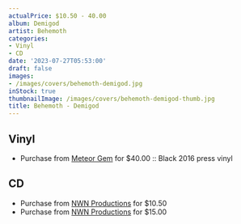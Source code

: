 ```yaml
---
actualPrice: $10.50 - 40.00
album: Demigod
artist: Behemoth
categories:
- Vinyl
- CD
date: '2023-07-27T05:53:00'
draft: false
images:
- /images/covers/behemoth-demigod.jpg
inStock: true
thumbnailImage: /images/covers/behemoth-demigod-thumb.jpg
title: Behemoth - Demigod
---
```


## Vinyl
* Purchase from [Meteor Gem](https://meteor-gem.com/products/used-behemoth-demigod-lp) for $40.00 :: Black 2016 press vinyl
## CD
* Purchase from [NWN Productions](http://shop.nwnprod.com/index.php?route=product/product&path=93&product_id=19940&sort=pd.name&order=ASC) for $10.50
* Purchase from [NWN Productions](http://shop.nwnprod.com/index.php?route=product/product&path=93&product_id=31524&sort=pd.name&order=ASC) for $15.00
